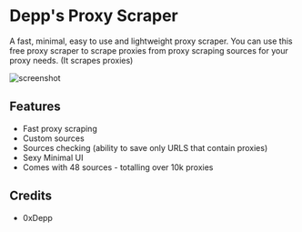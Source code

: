 # Depp's Proxy Scraper
A fast, minimal, easy to use and lightweight proxy scraper.
You can use this free proxy scraper to scrape proxies from proxy scraping sources for your proxy needs. (It scrapes proxies)

![screenshot](https://i.imgur.com/5snaXPw.png)

## Features
- Fast proxy scraping
- Custom sources
- Sources checking (ability to save only URLS that contain proxies)
- Sexy Minimal UI
- Comes with 48 sources - totalling over 10k proxies

## Credits
- 0xDepp
